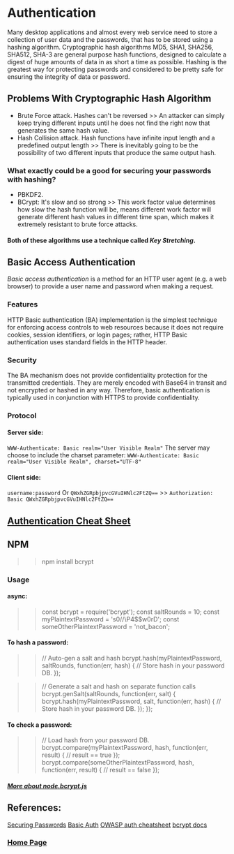 # Authentication
Many desktop applications and almost every web service need to store a collection of user data and the passwords, that has to be stored using a hashing algorithm.
Cryptographic hash algorithms MD5, SHA1, SHA256, SHA512, SHA-3 are general purpose hash functions, designed to calculate a digest of huge amounts of data in as short a time as possible. 
Hashing is the greatest way for protecting passwords and considered to be pretty safe for ensuring the integrity of data or password.

## Problems With Cryptographic Hash Algorithm
- Brute Force attack.
Hashes can't be reversed >> An attacker can simply keep trying different inputs until he does not find the right now that generates the same hash value.
- Hash Collision attack.
Hash functions have infinite input length and a predefined output length >> There is inevitably going to be the possibility of two different inputs that produce the same output hash.

### What exactly could be a good for securing your passwords with hashing?
- PBKDF2.
- BCrypt: It's slow and so strong >> This work factor value determines how slow the hash function will be, means different work factor will generate different hash values in different time span, which makes it extremely resistant to brute force attacks.
#### Both of these algorithms use a technique called *Key Stretching*.

## Basic Access Authentication
*Basic access authentication* is a method for an HTTP user agent (e.g. a web browser) to provide a user name and password when making a request. 

### Features
HTTP Basic authentication (BA) implementation is the simplest technique for enforcing access controls to web resources because it does not require cookies, session identifiers, or login pages; rather, HTTP Basic authentication uses standard fields in the HTTP header.

### Security
The BA mechanism does not provide confidentiality protection for the transmitted credentials. They are merely encoded with Base64 in transit and not encrypted or hashed in any way. Therefore, basic authentication is typically used in conjunction with HTTPS to provide confidentiality.

### Protocol
#### Server side:
`WWW-Authenticate: Basic realm="User Visible Realm"`
The server may choose to include the charset parameter:
`WWW-Authenticate: Basic realm="User Visible Realm", charset="UTF-8"`
#### Client side:
`username:password`
Or `QWxhZGRpbjpvcGVuIHNlc2FtZQ==` >> `Authorization: Basic QWxhZGRpbjpvcGVuIHNlc2FtZQ==`

## [Authentication Cheat Sheet ](https://cheatsheetseries.owasp.org/cheatsheets/Authentication_Cheat_Sheet.html)

## NPM
>> npm install bcrypt

### Usage
#### async: 
>> const bcrypt = require('bcrypt');
>> const saltRounds = 10;
>> const myPlaintextPassword = 's0/\/\P4$$w0rD';
>> const someOtherPlaintextPassword = 'not_bacon';

#### To hash a password:
>> // Auto-gen a salt and hash
>> bcrypt.hash(myPlaintextPassword, saltRounds, function(err, hash) {
>>   // Store hash in your password DB.
>> });

>> // Generate a salt and hash on separate function calls
>> bcrypt.genSalt(saltRounds, function(err, salt) {
>>    bcrypt.hash(myPlaintextPassword, salt, function(err, hash) {
>>        // Store hash in your password DB.
>>    });
>> });

#### To check a password:
>> // Load hash from your password DB.
>> bcrypt.compare(myPlaintextPassword, hash, function(err, result) {
>>    // result == true
>> });
>> bcrypt.compare(someOtherPlaintextPassword, hash, function(err, result) {
>>    // result == false
>> });

##### [More about node.bcrypt.js](https://www.npmjs.com/package/bcrypt)

## References:
[Securing Passwords](https://thehackernews.com/2014/04/securing-passwords-with-bcrypt-hashing.html)
[Basic Auth](https://en.wikipedia.org/wiki/Basic_access_authentication)
[OWASP auth cheatsheet](https://cheatsheetseries.owasp.org/cheatsheets/Authentication_Cheat_Sheet.html)
[bcrypt docs](https://www.npmjs.com/package/bcrypt)

### [Home Page](./README.md)

